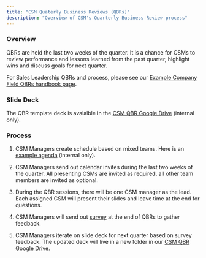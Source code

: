 ```yaml
---
title: "CSM Quaterly Business Reviews (QBRs)"
description: "Overview of CSM's Quarterly Business Review process"
---
```


### Overview

QBRs are held the last two weeks of the quarter. It is a chance for CSMs to review performance and lessons learned from the past quarter, highlight wins and discuss goals for next quarter. 

For Sales Leadership QBRs and process, please see our [Example Company Field QBRs handbook page](/handbook/sales/qbrs). 

### Slide Deck 

The QBR template deck is avaialble in the [CSM QBR Google Drive](https://drive.google.com/drive/folders/1AdeamKKuA7I3lfaPiQYieafPeQTU1X2z) (internal only).

### Process

1. CSM Managers create schedule based on mixed teams. Here is an [example agenda](https://docs.google.com/spreadsheets/d/10zpv32I2Cf7k_pkJzrl4fYskHdw5Q7ILwiJxYTUwaCk/edit?gid=1078734422#gid=1078734422) (internal only).

2. CSM Managers send out calendar invites during the last two weeks of the quarter. All presenting CSMs are invited as required, all other team members are invited as optional. 

3. During the QBR sessions, there will be one CSM manager as the lead. Each assigned CSM will present their slides and leave time at the end for questions. 

4. CSM Managers will send out [survey](https://www.surveymonkey.com/summary/XaqEykaiAAk9ughswshcF7XLhivxlSOLOuwR4N2AuTo_3D?tr_cta_number=1&tr_link_name=see_responses&ut_source=email&ut_source2=daily_summary&ut_source3=see_responses&) at the end of QBRs to gather feedback.

5. CSM Managers iterate on slide deck for next quarter based on survey feedback. The updated deck will live in a new folder in our [CSM QBR Google Drive](https://drive.google.com/drive/folders/1AdeamKKuA7I3lfaPiQYieafPeQTU1X2z). 

